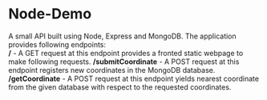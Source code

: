 # Node-Demo
A small API built using Node, Express and MongoDB. The application provides following endpoints:  
**/** - A GET request at this endpoint provides a fronted static webpage to make following requests.
**/submitCoordinate** - A POST request at this endpoint registers new coordinates in the MongoDB database.  
**/getCoordinate** - A POST request at this endpoint yields nearest coordinate from the given database with respect to the requested coordinates.
